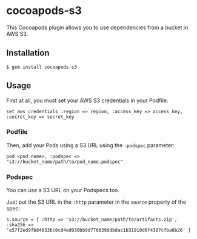 # cocoapods-s3

This Cocoapods plugin allows you to use dependencies from a bucket in AWS S3.

## Installation

    $ gem install cocoapods-s3

## Usage

First at all, you must set your AWS S3 credentials in your Podfile:

    set_aws_credentials :region => region, :access_key => access_key, :secret_key => secret_key

### Podfile

Then, add your Pods using a S3 URL using the `:podspec` parameter:

    pod <pod_name>, :podspec => "s3://bucket_name/path/to/pod_name.podspec"

### Podspec

You can use a S3 URL on your Podspecs too.

Just put the S3 URL in the `:http` parameter in the `source` property of the spec: 

    s.source = { :http => 's3://bucket_name/path/to/artifacts.zip', :sha256 => 'e57f2ed9fb84633bc0cd4ed930bb9d770039ddbdac1b31910d6f4307cfba6b26' }
